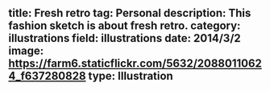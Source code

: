 title: Fresh retro
tag: Personal
description: This fashion sketch is about fresh retro.
category: illustrations
field: illustrations
date: 2014/3/2
image: https://farm6.staticflickr.com/5632/20880110624_f637280828
type: Illustration
---
